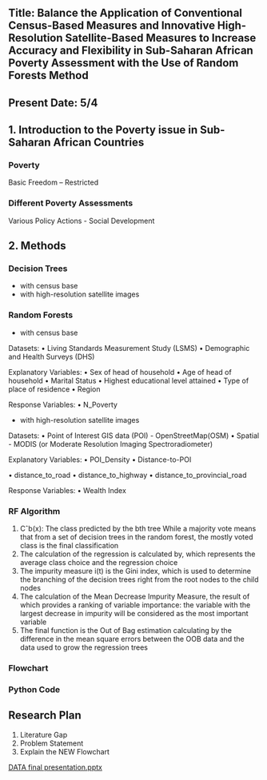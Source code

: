 ## Title: Balance the Application of Conventional Census-Based Measures and Innovative High-Resolution Satellite-Based Measures to Increase Accuracy and Flexibility in Sub-Saharan African Poverty Assessment with the Use of Random Forests Method
## Present Date: 5/4


## 1. Introduction to the Poverty issue in Sub-Saharan African Countries
### Poverty 
Basic Freedom – Restricted

### Different Poverty Assessments
Various Policy Actions - Social Development


## 2. Methods
### Decision Trees

-	with census base
-	with high-resolution satellite images

### Random Forests

-	with census base

Datasets: 
•	Living Standards Measurement Study (LSMS)
•	Demographic and Health Surveys (DHS)

Explanatory Variables: 
•	Sex of head of household
•	Age of head of household
•	Marital Status
•	Highest educational level attained
•	Type of place of residence
•	Region

Response Variables: 
•	N_Poverty


-	with high-resolution satellite images

Datasets: 
•	Point of Interest GIS data (POI) - OpenStreetMap(OSM)
•	Spatial - MODIS (or Moderate Resolution Imaging Spectroradiometer)

Explanatory Variables: 
•	POI_Density 
•	Distance-to-POI

•	distance_to_road
•	distance_to_highway
•	distance_to_provincial_road

Response Variables: 
•	Wealth Index

### RF Algorithm
1. Cˆb(x): The class predicted by the bth tree
While a majority vote means that from a set of decision trees in the random forest, the mostly voted class is the final classification
2. The calculation of the regression is calculated by, which represents the average class choice and the regression choice
3. The impurity measure i(t) is the Gini index, which is used to determine the branching of the decision trees right from the root nodes to the child nodes
4. The calculation of the Mean Decrease Impurity Measure, the result of which provides a ranking of variable importance: the variable with the largest decrease in impurity will be considered as the most important variable
5. The final function is the Out of Bag estimation calculating by the difference in the mean square errors between the OOB data and the data used to grow the regression trees

### Flowchart
### Python Code

## Research Plan
1. Literature Gap
2. Problem Statement
3. Explain the NEW Flowchart



[DATA final presentation.pptx](https://github.com/shiyunshao999999/data150_class2.2/files/6388312/DATA.final.presentation.pptx)
